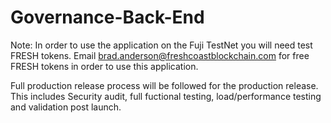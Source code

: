# Governance-Back-End

Note: In order to use the application on the Fuji TestNet you will need test FRESH tokens. Email brad.anderson@freshcoastblockchain.com for free FRESH tokens in order to use this application.

Full production release process will be followed for the production release.  This includes Security audit, full fuctional testing, load/performance testing and validation post launch.
